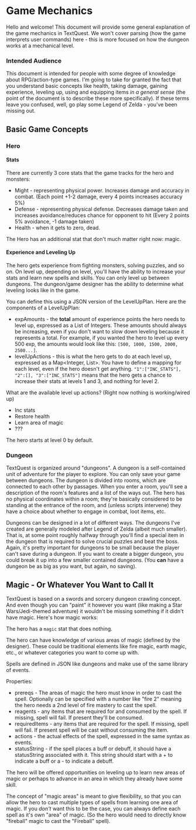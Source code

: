 # Game Mechanics

Hello and welcome! This document will provide some general explanation of the game mechanics in TextQuest. We won't cover parsing (how the game interprets user commands) here - this is more focused on how the dungeon works at a mechanical level.

### Intended Audience

This document is intended for people with some degree of knowledge about RPG/action-type games. I'm going to take for granted the fact that you understand basic concepts like health, taking damage, gaining experience, leveling up, using and equipping items *in a general sense* (the point of the document is to describe these more specifically). If these terms leave you confused, well, go play some Legend of Zelda - you've been missing out.

## Basic Game Concepts

### Hero

#### Stats

There are currently 3 core stats that the game tracks for the hero and monsters:

* Might - representing physical power. Increases damage and accuracy in combat. (Each point +1-2 damage, every 4 points increases accuracy 5%)
* Defense - representing physical defense. Decreases damage taken and increases avoidance/reduces chance for opponent to hit (Every 2 points 5% avoidance, -1 damage taken)
* Health - when it gets to zero, dead.

The Hero has an additional stat that don't much matter right now: magic.

#### Experience and Leveling Up

The hero gets experience from fighting monsters, solving puzzles, and so on. On level up, depending on level, you'll have the ability to increase your stats and learn new spells and skills. You can only level up between dungeons. The dungeon/game designer has the ability to determine what leveling looks like in the game. 

You can define this using a JSON version of the LevelUpPlan. Here are the components of a LevelUpPlan:
* expAmounts - the **total** amount of experience points the hero needs to level up, expressed as a List of Integers. These amounts should always be increasing, even if you don't want to slow down leveling because it represents a total. For example, if you wanted the hero to level up every 500 exp, the amounts would look like this: `[500, 1000, 1500, 2000, 2500...]`.
* levelUpActions - this is what the hero gets to do at each level up, expressed as a Map<Integer, List<String>>. You have to define a mapping for each level, even if the hero doesn't get anything. `"1":["INC_STATS"], "2":[], "3":["INC_STATS"]` means that the hero gets a chance to increase their stats at levels 1 and 3, and nothing for level 2.

What are the available level up actions? (Right now nothing is working/wired up)
* Inc stats
* Restore health
* Learn area of magic
* ???

The hero starts at level 0 by default. 

### Dungeon

TextQuest is organized around "dungeons". A dungeon is a self-contained unit of adventure for the player to explore. You can only save your game between dungeons. The dungeon is divided into rooms, which are connected to each other by passages. When you enter a room, you'll see a description of the room's features and a list of the ways out. The hero has no physical coordinates within a room; they're basically considered to be standing at the entrance of the room, and (unless scripts intervene) they have a choice about whether to engage in combat, loot items, etc.

Dungeons can be designed in a lot of different ways. The dungeons I've created are generally modeled after Legend of Zelda (albeit much smaller). That is, at some point roughly halfway through you'll find a special item in the dungeon that is required to solve crucial puzzles and beat the boss. Again, it's pretty important for dungeons to be small because the player can't save during a dungeon. If you want to create a bigger dungeon, you could break it up into a few smaller contained dungeons. (You **can** have a dungeon be as big as you want, but again, no saving).

## Magic - Or Whatever You Want to Call It

TextQuest is based on a swords and sorcery dungeon crawling concept. And even though you can "paint" it however you want (like making a Star Wars/Jedi-themed adventure) it wouldn't be missing something if it didn't have magic. Here's how magic works:

The hero has a `magic` stat that does nothing.

The hero can have knowledge of various areas of magic (defined by the designer). These could be traditional elements like fire magic, earth magic, etc., or whatever categories you want to come up with.

Spells are defined in JSON like dungeons and make use of the same library of events.

Properties:
* prereqs - The areas of magic the hero must know in order to cast the spell. Optionally can be specified with a number like "fire 2" meaning the hero needs a 2nd level of fire mastery to cast the spell.
* reagents - any items that are required for and consumed by the spell. If missing, spell will fail. If present they'll be consumed.
* requiredItems - any items that are required for the spell. If missing, spell will fail. If present spell will be cast without consuming the item.
* actions - the actual effects of the spell, expressed in the same syntax as events.
* statusString - if the spell places a buff or debuff, it should have a statusString associated with it. This string should start with a + to indicate a buff or a - to indicate a debuff. 

The hero will be offered opportunities on leveling up to learn new areas of magic or perhaps to advance in an area in which they already have some skill.

The concept of "magic areas" is meant to give flexibility, so that you can allow the hero to cast multiple types of spells from learning one area of magic. If you *don't* want this to be the case, you can always define each spell as it's own "area" of magic. (So the hero would need to directly know "fireball" magic to cast the "Fireball" spell).